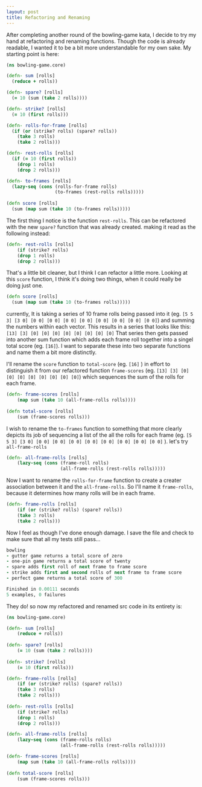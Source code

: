 ```yaml
---
layout: post
title: Refactoring and Renaming
---
```


After completing another round of the bowling-game kata, I decide to try my hand at refactoring and renaming functions. Though the code is already readable, I wanted it to be a bit more understandable for my own sake. My starting point is here:


```clojure
(ns bowling-game.core)

(defn- sum [rolls]
  (reduce + rolls))

(defn- spare? [rolls]
  (= 10 (sum (take 2 rolls))))

(defn- strike? [rolls]
  (= 10 (first rolls)))

(defn- rolls-for-frame [rolls]
  (if (or (strike? rolls) (spare? rolls))
    (take 3 rolls)
    (take 2 rolls)))

(defn- rest-rolls [rolls]
  (if (= 10 (first rolls))
    (drop 1 rolls)
    (drop 2 rolls)))

(defn- to-frames [rolls]
  (lazy-seq (cons (rolls-for-frame rolls)
                  (to-frames (rest-rolls rolls)))))
				  
(defn score [rolls]
  (sum (map sum (take 10 (to-frames rolls)))))
```

The first thing I notice is the function `rest-rolls`. This can be refactored with the new `spare?` function that was already created. making it read as the following instead:

```clojure
(defn- rest-rolls [rolls]
	(if (strike? rolls)
	(drop 1 rolls)
	(drop 2 rolls)))
```

That's a little bit cleaner, but I think I can refactor a little more. Looking at this `score` function, I think it's doing two things, when it could really be doing just one.

```clojure
(defn score [rolls]
  (sum (map sum (take 10 (to-frames rolls)))))
```

currently, It is taking a series of 10 frame rolls being passed into it (eg. `[5 5 3] [3 0] [0 0] [0 0] [0 0] [0 0] [0 0] [0 0] [0 0] [0 0]`) and summing the numbers within each vector. This results in a series that looks like this: `[13] [3] [0] [0] [0] [0] [0] [0] [0] [0]` That series then gets passed into another sum function which adds each frame roll together into a singel total score (eg. `[16]`). I want to separate these into two separate functions and name them a bit more distinctly. 

I'll rename the `score` function to `total-score` (eg. `[16]` ) in effort to distinguish it from our refactored function `frame-scores` (eg. `[13] [3] [0] [0] [0] [0] [0] [0] [0] [0]`) which sequences the sum of the rolls for each frame.

```clojure
(defn- frame-scores [rolls]
	(map sum (take 10 (all-frame-rolls rolls))))
						
(defn total-score [rolls]
	(sum (frame-scores rolls)))
```

I wish to rename the `to-frames` function to something that more clearly depicts its job of sequencing a list of the all the rolls for each frame (eg. `[5 5 3] [3 0] [0 0] [0 0] [0 0] [0 0] [0 0] [0 0] [0 0] [0 0]` ). let's try `all-frame-rolls`

```clojure
(defn- all-frame-rolls [rolls]
	(lazy-seq (cons (frame-roll rolls)
					(all-frame-rolls (rest-rolls rolls)))))

```
Now I want to rename the `rolls-for-frame` function to create a creater association between it and the `all-frame-rolls`. So I'll name it `frame-rolls`, because it determines how many rolls will be in each frame.

```clojure
(defn- frame-rolls [rolls]
	(if (or (strike? rolls) (spare? rolls))
	(take 3 rolls)
	(take 2 rolls)))
```
Now I feel as though I've done enough damage. I save the file and check to make sure that all my tests still pass...

```clojure
bowling
- gutter game returns a total score of zero
- one-pin game returns a total score of twenty
- spare adds first roll of next frame to frame score
- strike adds first and second rolls of next frame to frame score
- perfect game returns a total score of 300

Finished in 0.00111 seconds
5 examples, 0 failures

```

They do! so now my refactored and renamed src code in its entirety is:

```clojure
(ns bowling-game.core)

(defn- sum [rolls]
	(reduce + rolls))
	
(defn- spare? [rolls]
	(= 10 (sum (take 2 rolls))))
	
(defn- strike? [rolls]
	(= 10 (first rolls)))	

(defn- frame-rolls [rolls]
	(if (or (strike? rolls) (spare? rolls))
	(take 3 rolls)
	(take 2 rolls)))
		
(defn- rest-rolls [rolls]
	(if (strike? rolls)
	(drop 1 rolls)
	(drop 2 rolls)))

(defn- all-frame-rolls [rolls]
	(lazy-seq (cons (frame-rolls rolls)
					(all-frame-rolls (rest-rolls rolls)))))

(defn- frame-scores [rolls]
	(map sum (take 10 (all-frame-rolls rolls))))
						
(defn total-score [rolls]
	(sum (frame-scores rolls)))
```